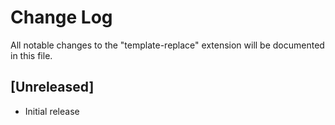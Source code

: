 # Change Log

All notable changes to the "template-replace" extension will be documented in this file.

## [Unreleased]

- Initial release